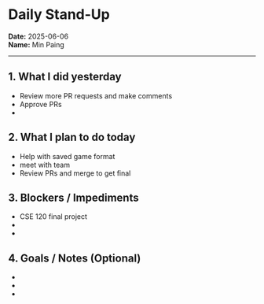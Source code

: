 # Daily Stand-Up

**Date:** 2025-06-06  
**Name:** Min Paing

---

## 1. What I did yesterday
- Review more PR requests and make comments  
- Approve PRs
- 

## 2. What I plan to do today
- Help with saved game format
- meet with team
- Review PRs and merge to get final


## 3. Blockers / Impediments
- CSE 120 final project
- 
- 

## 4. Goals / Notes (Optional)
- 
- 
- 